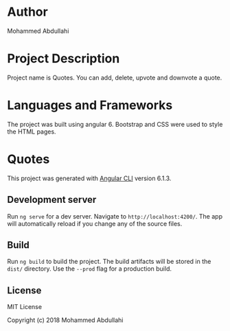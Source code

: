 # Author

Mohammed Abdullahi

# Project Description

Project name is Quotes. You can add, delete, upvote and downvote a quote.

# Languages and Frameworks 

The project was built using angular 6. Bootstrap and CSS were used to style the HTML pages.

# Quotes

This project was generated with [Angular CLI](https://github.com/angular/angular-cli) version 6.1.3.

## Development server

Run `ng serve` for a dev server. Navigate to `http://localhost:4200/`. The app will automatically reload if you change any of the source files.


## Build

Run `ng build` to build the project. The build artifacts will be stored in the `dist/` directory. Use the `--prod` flag for a production build.

## License

MIT License

Copyright (c) 2018 Mohammed Abdullahi





